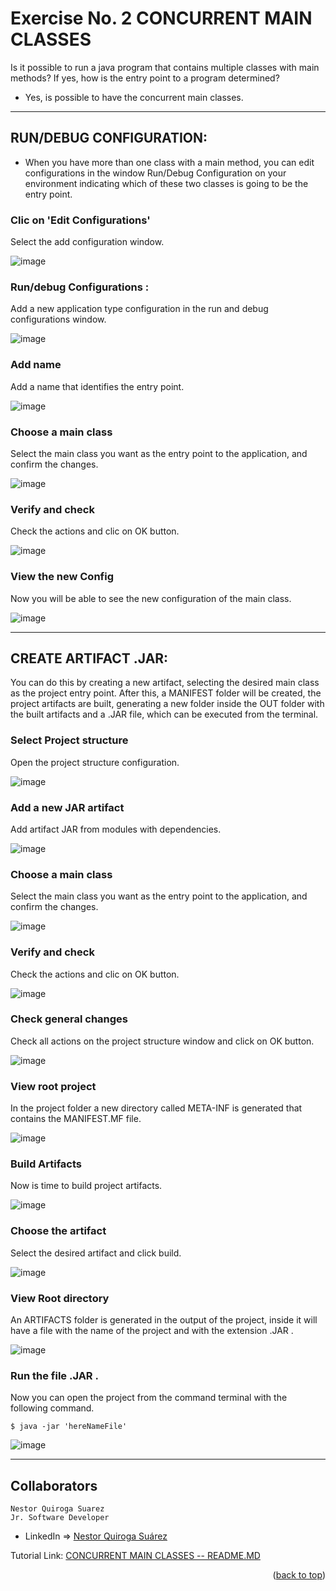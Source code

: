 <!-- ABOUT THE PROJECT -->
# Exercise No. 2 CONCURRENT MAIN CLASSES 

Is it possible to run a java program that contains multiple classes with main methods?
If yes, how is the entry point to a program determined?


- Yes, is possible to have the concurrent main classes. 

---

## RUN/DEBUG CONFIGURATION:  

-  When you have more than one class with a main method, you can edit configurations in the window Run/Debug 
Configuration on your environment indicating which of these two classes is going to be the entry point.


### Clic on 'Edit Configurations'

Select the add configuration window.

![image](https://res.cloudinary.com/adev48/image/upload/v1651364109/Sofka%20Assets/Semana%202/Taller%202/AddConfig01_iw6x5e.png)

### Run/debug Configurations :  

Add a new application type configuration in the run and debug configurations window. 

![image](https://res.cloudinary.com/adev48/image/upload/v1651364109/Sofka%20Assets/Semana%202/Taller%202/AddConfig02_ucfy6x.png)

### Add name

Add a name that identifies the entry point.

![image](https://res.cloudinary.com/adev48/image/upload/v1651364109/Sofka%20Assets/Semana%202/Taller%202/AddConfig03_p0fpzb.png)

### Choose a main class 

Select the main class you want as the entry point to the application, and confirm the changes.

![image](https://res.cloudinary.com/adev48/image/upload/v1651364110/Sofka%20Assets/Semana%202/Taller%202/AddConfig04_mel1zm.png)

### Verify and check

Check the actions and clic on OK button.

![image](https://res.cloudinary.com/adev48/image/upload/v1651364110/Sofka%20Assets/Semana%202/Taller%202/AddConfig05_vsysa6.png)

### View the new Config

Now you will be able to see the new configuration of the main class.

![image](https://res.cloudinary.com/adev48/image/upload/v1651364109/Sofka%20Assets/Semana%202/Taller%202/AddConfig06_zkocrv.png)

---

## CREATE ARTIFACT .JAR: 

You can do this by creating a new artifact, selecting the desired main class as the project entry 
point. After this, a MANIFEST folder will be created, the project artifacts are built, generating a new folder inside the OUT
folder with the built artifacts and a .JAR file, which can be executed from the terminal.
          
### Select Project structure

Open the project structure configuration.

![image](https://res.cloudinary.com/adev48/image/upload/v1651369142/Sofka%20Assets/Semana%202/Taller%202/ConfigJar01_xt6ppx.png)

### Add a new JAR artifact

Add artifact JAR from modules with dependencies.

![image](https://res.cloudinary.com/adev48/image/upload/v1651369142/Sofka%20Assets/Semana%202/Taller%202/ConfigJar02_nfhizb.png)

### Choose a main class 

Select the main class you want as the entry point to the application, and confirm the changes.

![image](https://res.cloudinary.com/adev48/image/upload/v1651369142/Sofka%20Assets/Semana%202/Taller%202/ConfigJar03_oylzmf.png)

### Verify and check

Check the actions and clic on OK button.

![image](https://res.cloudinary.com/adev48/image/upload/v1651369142/Sofka%20Assets/Semana%202/Taller%202/ConfigJar04_yygeir.png)

### Check general changes 

Check all actions on the project structure window and click on OK button.

![image](https://res.cloudinary.com/adev48/image/upload/v1651369142/Sofka%20Assets/Semana%202/Taller%202/ConfigJar05_k3nzf2.png)

### View root project

In the project folder a new directory called META-INF is generated that contains the MANIFEST.MF file.

![image](https://res.cloudinary.com/adev48/image/upload/v1651369149/Sofka%20Assets/Semana%202/Taller%202/ConfigJar06_v670fp.png)

### Build Artifacts

Now is time to build project artifacts.

![image](https://res.cloudinary.com/adev48/image/upload/v1651369149/Sofka%20Assets/Semana%202/Taller%202/ConfigJar07_uj9kdi.png)

### Choose the artifact

Select the desired artifact and click build. 

![image](https://res.cloudinary.com/adev48/image/upload/v1651369149/Sofka%20Assets/Semana%202/Taller%202/ConfigJar08_sbwof4.png)

### View Root directory 

An ARTIFACTS folder is generated in the output of the project, inside it will have a file with the name of the project and 
with the extension .JAR .

![image](https://res.cloudinary.com/adev48/image/upload/v1651369149/Sofka%20Assets/Semana%202/Taller%202/ConfigJar09_ggjj5x.png)

### Run the file .JAR .

Now you can open the project from the command terminal with the following command.

```
$ java -jar 'hereNameFile' 
```

![image](https://res.cloudinary.com/adev48/image/upload/v1651369149/Sofka%20Assets/Semana%202/Taller%202/ConfigJar10_kisc2o.png)

---

<!-- CONTACT -->
## Collaborators
```
Nestor Quiroga Suarez
Jr. Software Developer
```
- LinkedIn => [Nestor Quiroga Suárez](https://www.linkedin.com/in/nqs48/)


Tutorial Link: [CONCURRENT MAIN CLASSES -- README.MD](https://github.com/nqs48/SofkaS2T2-ModelamientoObjetos/edit/main/src/Model/Exc2/README.MD)

<p align="right">(<a href="#top">back to top</a>)</p>
